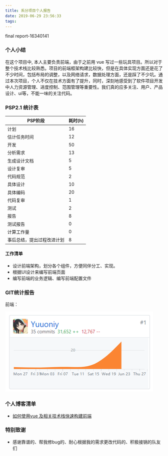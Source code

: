```yaml
---
title: 系分项目个人报告
date: 2019-06-29 23:56:33
tags:
---
```

final report-16340141

<!-- more -->

### 个人小结

在这个项目中, 本人主要负责前端，由于之前用 vue 写过一些玩具项目。所以对于整个技术栈比较熟悉。项目的前端框架构建比较快，但是在具体实现方面还是花了不少时间，包括布局的调整，以及网络请求，数据处理方面，还是踩了不少坑。通过本次项目，个人不仅在技术方面有了提升，同时，深刻地感受到了软件项目开发中人力资源管理、进度控制、范围管理等重要性。我们真的应多关注、用户、产品设计、ui等，不能一味的关注代码。

### PSP2.1 统计表

|PSP阶段 | 耗时(h)|
| --- | --- |
|计划|16|
|估计任务时间| 12|
|开发| 50|
|分析需求| 13|
|生成设计文档| 5|
|设计复审| 5|
|代码规范| 2|
|具体设计| 10|
|具体编码| 20|
|代码复审| 1|
|测试| 2|
|报告| 8|
|测试报告| 0|
|计算工作量| 0|
|事后总结，提出过程改进计划| 8|

#### 工作清单

- 设计前端架构，划分各个组件，方便同伴分工、实现。
- 根据UI设计来编写前端页面
- 编写前端的业务逻辑、编写前端配置文件

### GIT统计报告

前端：

![](/images/contribute.png)

### 个人博客清单

- [如何使用vue 及相关技术栈快速构建前端](<https://yuuoniy.github.io/2019/06/29/vue-learning/>)

### 特别致谢

- 感谢靠谱的、帮我修bug的、耐心根据我的需求更改代码的、积极接锅的队友们 

  
